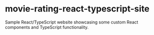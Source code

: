 # movie-rating-react-typescript-site
Sample React/TypeScript website showcasing some custom React components and TypeScript functionality.
